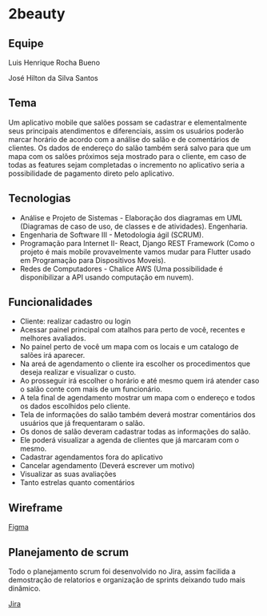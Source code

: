 # 2beauty

## Equipe

Luis Henrique Rocha Bueno

José Hilton da Silva Santos

## Tema

Um aplicativo mobile que salões possam se cadastrar e elementalmente seus principais atendimentos e diferenciais, assim os usuários poderão marcar horário de acordo com a análise do salão e de comentários de clientes. Os dados de endereço do salão também será salvo para que um mapa com os salões próximos seja mostrado para o cliente, em caso de todas as features sejam completadas o incremento no aplicativo seria a possibilidade de pagamento direto pelo aplicativo.

## Tecnologias

- Análise e Projeto de Sistemas - Elaboração dos diagramas em UML (Diagramas de caso de uso, de classes e de atividades).
Engenharia.
- Engenharia de Software III - Metodologia ágil (SCRUM).
- Programação para Internet II- React, Django REST Framework (Como o projeto é mais mobile provavelmente vamos mudar para Flutter usado em Programação para Dispositivos Moveis).
- Redes de Computadores - Chalice AWS (Uma possibilidade é disponibilizar a API usando computação em nuvem).

## Funcionalidades
- Cliente: realizar cadastro ou login
- Acessar painel principal com atalhos para perto de você, recentes e melhores avaliados.
- No painel perto de você um mapa com os locais e um catalogo de salões irá aparecer.
- Na areá de agendamento o cliente ira escolher os procedimentos que deseja realizar e visualizar o custo.
- Ao prosseguir irá escolher o horário e até mesmo quem irá atender caso o salão conte com mais de um funcionário.
- A tela final de agendamento mostrar um mapa com o endereço e todos os dados escolhidos pelo cliente.
- Tela de informações do salão também deverá mostrar comentários dos usuários que já frequentaram o salão.
- Os donos de salão deveram cadastrar todas as informações do salão.
- Ele poderá visualizar a agenda de clientes que já marcaram com o mesmo. 
- Cadastrar agendamentos fora do aplicativo 
- Cancelar agendamento (Deverá escrever um motivo)
- Visualizar as suas avaliações
- Tanto estrelas quanto comentários 

## Wireframe
[Figma](https://www.figma.com/file/gb7M5HQjnaIhgfYgDRP3Jb/2Beauty-Wireframe?node-id=0%3A1)

## Planejamento de scrum
Todo o planejamento scrum foi desenvolvido no Jira, assim facilida a demostração de relatorios e organização de sprints deixando tudo mais dinâmico.

[Jira](https://2beauty.atlassian.net/jira/software/projects/JNSJ/boards/1/backlog)
